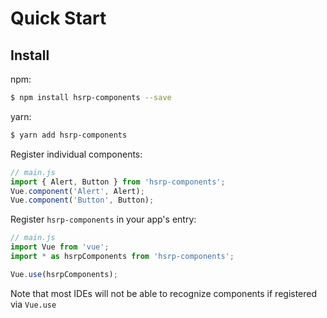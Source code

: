 # Quick Start

## Install

npm:

```bash
$ npm install hsrp-components --save
```

yarn:

```bash
$ yarn add hsrp-components
```

Register individual components:

```js
// main.js
import { Alert, Button } from 'hsrp-components';
Vue.component('Alert', Alert);
Vue.component('Button', Button);
```

Register `hsrp-components` in your app's entry:

```js
// main.js
import Vue from 'vue';
import * as hsrpComponents from 'hsrp-components';

Vue.use(hsrpComponents);
```

Note that most IDEs will not be able to recognize components if registered via `Vue.use`
